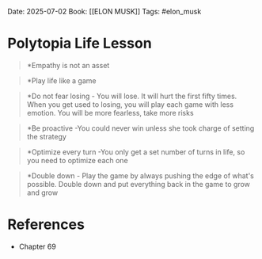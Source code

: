 Date: 2025-07-02
Book: [[ELON MUSK]]
Tags: #elon_musk 
# Polytopia Life Lesson

>*Empathy is not an asset 

>*Play life like a game

>*Do not fear losing - You will lose. It will hurt the first fifty times. When you get used to losing, you will play each game with less emotion. You will be more fearless, take more risks

>*Be proactive -You could never win unless she took charge of setting the strategy

>*Optimize every turn -You only get a set number of turns in life, so you need to optimize each one

>*Double down - Play the game by always pushing the edge of what's possible. Double down and put everything back in the game to grow and grow 
# References
- Chapter 69